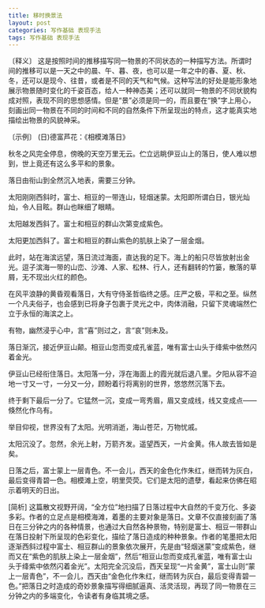 ```yaml
---
title: 移时换景法
layout: post
categories: 写作基础 表现手法
tags: 写作基础 表现手法
---
```


〔释义〕 这是按照时间的推移描写同一物景的不同状态的一种描写方法。所谓时间的推移可以是一天之中的晨、午、暮、夜，也可以是一年之中的春、夏、秋、冬，还可以是现今、往昔，或者是不同的天气和气候。这种写法的好处是能形象地展示物景随时变化的千姿百态，给人一种神态美；还可以就同一物景的不同状貌构成对照，表现不同的思想感情。但是“景”必须是同一的，而且要在“换”字上用心，刻画出同一物景在不同的时间和不同的自然条件下所呈现出的特点，这才能真实地描绘出物景的风貌神采。

〔示例〕 (日)德富芦花：《相模滩落日》

秋冬之风完全停息，傍晚的天空万里无云。伫立远眺伊豆山上的落日，使人难以想到，世上竟还有这么多平和的景象。

落日由衔山到全然沉入地表，需要三分钟。

太阳刚刚西斜时，富士、相豆的一带连山，轻烟迷蒙。太阳即所谓白日，银光灿灿，令人目眩。群山也眯细了眼睛。

太阳越发西斜了。富士和相豆的群山次第变成紫色。

太阳更加西斜了。富士和相豆的群山紫色的肌肤上染了一层金烟。

此时，站在海滨远望，落日流过海面，直达我的足下。海上的船只尽皆放射出金光。逗子滨海一带的山峦、沙滩、人家、松林、行人，还有翻转的竹篓，散落的草屑，无不现出火红的颜色。

在风平浪静的黄昏观看落日，大有守侍圣哲临终之感。庄严之极，平和之至。纵然一个凡夫俗子，也会感到已将身子包裹于灵光之中，肉体消融，只留下灵魂端然伫立于永恒的海滨之上。

有物，幽然浸乎心中，言“喜”则过之，言“哀”则未及。

落日渐沉，接近伊豆山颠。相豆山忽而变成孔雀蓝，唯有富士山头于绛紫中依然闪着金光。

伊豆山已经衔住落日。太阳落一分，浮在海面上的霞光就后退八里。夕阳从容不迫地一寸又一寸，一分又一分，顾盼着行将离别的世界，悠悠然沉落下去。

终于剩下最后一分了。它猛然一沉，变成一弯秀眉，眉又变成线，线又变成点——倏然化作乌有。

举目仰视，世界没有了太阳。光明消逝，海山苍茫，万物忧戚。

太阳沉没了。忽然，余光上射，万箭齐发。遥望西天，一片金黄。伟人故去皆如是矣。

日落之后，富士蒙上一层青色。不一会儿，西天的金色化作朱红，继而转为灰白，最后变得青碧一色。相模滩上空，明里荧荧。它们是太阳的遗孽，看起来仿佛在昭示着明天的日出。

[简析] 这篇散文视野开阔，“全方位”地扫描了日落过程中大自然的千变万化、多姿多彩。作者的立足点是相模海滩，着墨的主要对象是落日。文章不仅直接刻画了落日在三分钟之内的各种情景，也通过大自然各种景物，特别是富士、相豆一带群山在落日投射下所呈现的色彩变化，描绘了落日造成的种种景象。作者的笔墨把太阳逐渐西斜过程中富士、相豆群山的景象依次展开，先是由“轻烟迷蒙”变成紫色，继而又在“紫色的肌肤上染上一层金烟”，然后“相豆山忽而变成孔雀蓝，唯有富士山头于绛紫中依然闪着金光”。太阳完全沉没后，西天呈现“一片金黄”，富士山则“蒙上一层青色”，不一会儿，西天由“金色化作朱红，继而转为灰白，最后变得青碧一色。”把落日之时造成的奇妙景象描写得细腻逼真、活灵活现，再现了同一物景在三分钟之内的多端变化，令读者有身临其境之感。 